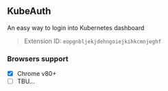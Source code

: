 ## KubeAuth

An easy way to login into Kubernetes dashboard

> Extension ID: `eopgnbljekjdehngoiejkihkcmnjeghf`

### Browsers support

- [x] Chrome v80+
- [ ] TBU...
